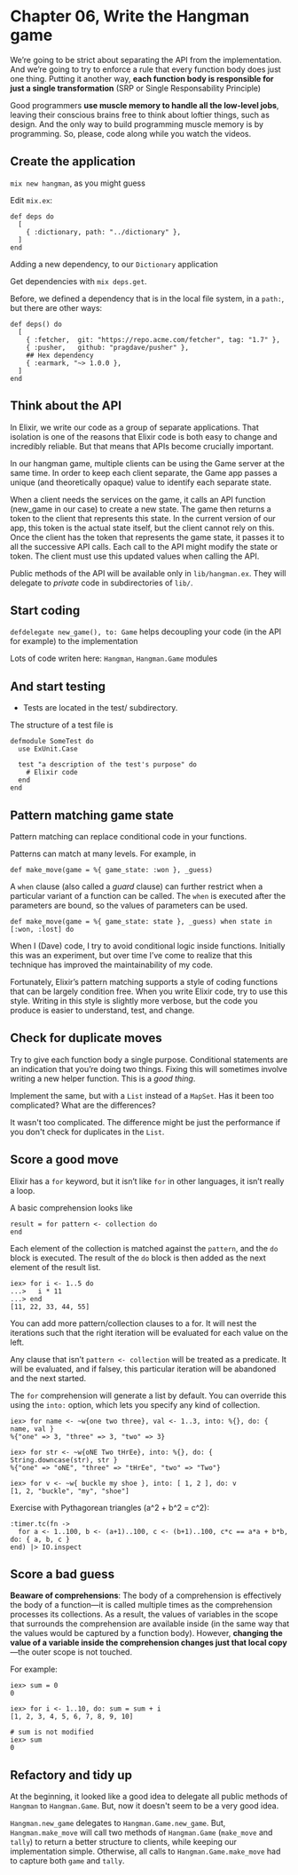 # Chapter 06, Write the Hangman game

We’re going to be strict about separating the API from the implementation. And we’re going to try to enforce a rule that every function body does just one thing. Putting it another way, **each function body is responsible for just a single transformation** (SRP or Single Responsability Principle)

Good programmers **use muscle memory to handle all the low-level jobs**, leaving their conscious brains free to think about loftier things, such as design. And the only way to build programming muscle memory is by programming. So, please, code along while you watch the videos.

## Create the application

`mix new hangman`, as you might guess

Edit `mix.ex`:

```
def deps do
  [
    { :dictionary, path: "../dictionary" },
  ]
end
```

Adding a new dependency, to our `Dictionary` application

Get dependencies with `mix deps.get`.

Before, we defined a dependency that is in the local file system, in a `path:`, but there are other ways:

```
def deps() do
  [
    { :fetcher,  git: "https://repo.acme.com/fetcher", tag: "1.7" },
    { :pusher,   github: "pragdave/pusher" },
    ## Hex dependency
    { :earmark, "~> 1.0.0 },
  ]
end
```

## Think about the API

In Elixir, we write our code as a group of separate applications. That isolation is one of the reasons that Elixir code is both easy to change and incredibly reliable. But that means that APIs become crucially important.

In our hangman game, multiple clients can be using the Game server at the same time. In order to keep each client separate, the Game app passes a unique (and theoretically opaque) value to identify each separate state.

When a client needs the services on the game, it calls an API function (new_game in our case) to create a new state. The game then returns a token to the client that represents this state. In the current version of our app, this token is the actual state itself, but the client cannot rely on this. Once the client has the token that represents the game state, it passes it to all the successive API calls. Each call to the API might modify the state or token. The client must use this updated values when calling the API.

Public methods of the API will be available only in `lib/hangman.ex`. They will delegate to *private* code in subdirectories of `lib/`.

## Start coding

`defdelegate new_game(), to: Game` helps decoupling your code (in the API for example) to the implementation

Lots of code writen here: `Hangman`, `Hangman.Game` modules

## And start testing

- Tests are located in the test/ subdirectory.

The structure of a test file is

    defmodule SomeTest do 
      use ExUnit.Case
        
      test "a description of the test's purpose" do
        # Elixir code
      end
    end

## Pattern matching game state

Pattern matching can replace conditional code in your functions.

Patterns can match at many levels. For example, in

    def make_move(game = %{ game_state: :won }, _guess)

A `when` clause (also called a *guard* clause) can further restrict when a particular variant of a function can be called. The `when` is executed after the parameters are bound, so the values of parameters can be used.

    def make_move(game = %{ game_state: state }, _guess) when state in [:won, :lost] do

When I (Dave) code, I try to avoid conditional logic inside functions. Initially this was an experiment, but over time I’ve come to realize that this technique has improved the maintainability of my code.

Fortunately, Elixir’s pattern matching supports a style of coding functions that can be largely condition free. When you write Elixir code, try to use this style. Writing in this style is slightly more verbose, but the code you produce is easier to understand, test, and change.

## Check for duplicate moves

Try to give each function body a single purpose. Conditional statements are an indication that you’re doing two things. Fixing this will sometimes involve writing a new helper function. This is a *good thing*.

Implement the same, but with a `List` instead of a `MapSet`. Has it been too complicated? What are the differences?

It wasn't too complicated. The difference might be just the performance if you don't check for duplicates in the `List`. 

## Score a good move

Elixir has a `for` keyword, but it isn’t like `for` in other languages, it isn’t really a loop.

A basic comprehension looks like

```
result = for pattern <- collection do
end
```

Each element of the collection is matched against the `pattern`, and the `do` block is executed. The result of the `do` block is then added as the next element of the result list.

```
iex> for i <- 1..5 do
...>   i * 11
...> end
[11, 22, 33, 44, 55]
```

You can add more pattern/collection clauses to a for. It will nest the iterations such that the right iteration will be evaluated for each value on the left.

Any clause that isn’t `pattern <- collection` will be treated as a predicate. It will be evaluated, and if falsey, this particular iteration will be abandoned and the next started.

The `for` comprehension will generate a list by default. You can override this using the `into:` option, which lets you specify any kind of collection. 

```
iex> for name <- ~w{one two three}, val <- 1..3, into: %{}, do: { name, val }
%{"one" => 3, "three" => 3, "two" => 3}

iex> for str <- ~w{oNE Two tHrEe}, into: %{}, do: { String.downcase(str), str }
%{"one" => "oNE", "three" => "tHrEe", "two" => "Two"}

iex> for v <- ~w{ buckle my shoe }, into: [ 1, 2 ], do: v
[1, 2, "buckle", "my", "shoe"]
```

Exercise with Pythagorean triangles (a^2 + b^2 = c^2):

```
:timer.tc(fn ->
  for a <- 1..100, b <- (a+1)..100, c <- (b+1)..100, c*c == a*a + b*b, do: { a, b, c }
end) |> IO.inspect
```

## Score a bad guess

**Beaware of comprehensions**: The body of a comprehension is effectively the body of a function—it is called multiple times as the comprehension processes its collections. As a result, the values of variables in the scope that surrounds the comprehension are available inside (in the same way that the values would be captured by a function body). However, **changing the value of a variable inside the comprehension changes just that local copy**—the outer scope is not touched.

For example:

```
iex> sum = 0
0

iex> for i <- 1..10, do: sum = sum + i
[1, 2, 3, 4, 5, 6, 7, 8, 9, 10]

# sum is not modified
iex> sum
0
```

## Refactory and tidy up

At the beginning, it looked like a good idea to delegate all public methods of `Hangman` to `Hangman.Game`. But, now it doesn't seem to be a very good idea.

`Hangman.new_game` delegates to `Hangman.Game.new_game`. But, `Hangman.make_move` will call two methods of `Hangman.Game` (`make_move` and `tally`) to return a better structure to clients, while keeping our implementation simple. Otherwise, all calls to `Hangman.Game.make_move` had to capture both `game` and `tally`.



